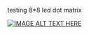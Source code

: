 testing 8*8 led dot matrix


[![IMAGE ALT TEXT HERE](https://img.youtube.com/vi/nxaWnpA4zeA/0.jpg)](https://www.youtube.com/watch?v=nxaWnpA4zeA)
